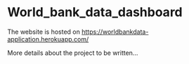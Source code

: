 # World_bank_data_dashboard

The website is hosted on https://worldbankdata-application.herokuapp.com/ 

More details about the project to be written...

